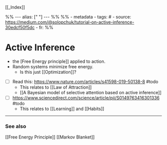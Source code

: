 
[[_Index]]

%% ---
alias: [" "]
--- %%
%% - metadata
	- tags: #
	- source: https://medium.com/@solopchuk/tutorial-on-active-inference-30edcf50f5dc
	- fr: 
%%

# Active Inference
- the [Free Energy principle]] applied to action.
- Random systems minimize free energy.
	- Is this just [[Optimization]]?
- [ ] Read this: https://www.nature.com/articles/s41598-019-50138-8 #todo 
	- This relates to [[Law of Attraction]]
	- [[A Bayesian model of selective attention based on active inference]]
- [ ] https://www.sciencedirect.com/science/article/pii/S0149763416301336 #todo 
	- This relates to [[Learning]] and [[Habits]]

-------------
### See also
[[Free Energy Principle]] [[Markov Blanket]]

